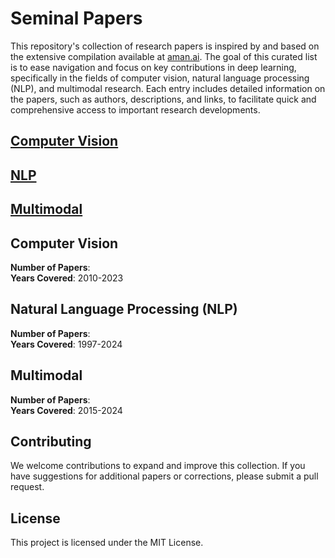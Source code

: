 # Seminal Papers

This repository's collection of research papers is inspired by and based on the extensive compilation available at [aman.ai](https://aman.ai/papers/#papers-list). The goal of this curated list is to ease navigation and focus on key contributions in deep learning, specifically in the fields of computer vision, natural language processing (NLP), and multimodal research. Each entry includes detailed information on the papers, such as authors, descriptions, and links, to facilitate quick and comprehensive access to important research developments.

## [Computer Vision](computer_vision.md)

## [NLP](nlp.md)

## [Multimodal](multimodal.md)


## Computer Vision

**Number of Papers**:   
**Years Covered**: 2010-2023

## Natural Language Processing (NLP)

**Number of Papers**:   
**Years Covered**: 1997-2024

## Multimodal

**Number of Papers**:   
**Years Covered**: 2015-2024

## Contributing

We welcome contributions to expand and improve this collection. If you have suggestions for additional papers or corrections, please submit a pull request.

## License

This project is licensed under the MIT License.
